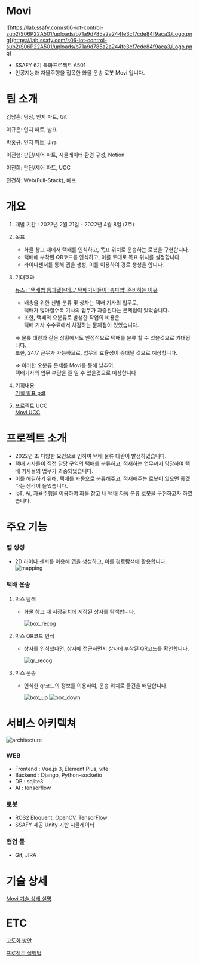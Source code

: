# Movi
![https://lab.ssafy.com/s06-iot-control-sub2/S06P22A501/uploads/b71a9d785a2a244fe3cf7cde84f9aca3/Logo.png](https://lab.ssafy.com/s06-iot-control-sub2/S06P22A501/uploads/b71a9d785a2a244fe3cf7cde84f9aca3/Logo.png)
- SSAFY 6기 특화프로젝트 A501 
- 인공지능과 자율주행을 접목한 화물 운송 로봇 Movi 입니다. 


# 팀 소개

김남훈: 팀장, 인지 파트, Git

이규은: 인지 파트, 발표   

박홍규: 인지 파트, Jira 

이진행: 판단/제어 파트, 시뮬레이터 환경 구성, Notion 

이진희: 판단/제어 파트, UCC  

전건하: Web(Full-Stack), 배포   

# 개요

1. 개발 기간 : 2022년 2월 21일 - 2022년 4월 8일 (7주)
2. 목표 
    - 화물 창고 내에서 택배를 인식하고, 목표 위치로 운송하는 로봇을 구현합니다.
    - 택배에 부착된 QR코드를 인식하고, 이를 토대로 목표 위치를 설정합니다.
    - 라이다센서를 통해 맵을 생성, 이를 이용하여 경로 생성을 합니다.
3. 기대효과
    
    [뉴스 : '택배법 통과됐는데...' 택배기사들이 '총파업' 준비하는 이유](https://www.vop.co.kr/A00001540619.html)
    
    - 배송을 위한 선별 분류 및 상차는 택배 기사의 업무로,   
    택배가 많아질수록 기사의 업무가 과중된다는 문제점이 있었습니다.
    - 또한, 택배의 오분류로 발생한 작업의 비용은   
    택배 기사 수수료에서 차감하는 문제점이 있었습니다.
    
    ⇒  물류 대란과 같은 상황에서도 안정적으로 택배를 분류 할 수 있을것으로 기대됩니다.   
    또한, 24/7 근무가 가능하므로, 업무의 효율성이 증대될 것으로 예상합니다.
    
    ⇒  이러한 오분류 문제를 Movi를 통해 낮추어,   
    택배기사의 업무 부담을 줄 일 수 있을것으로 예상합니다
    
4. 기획내용   
    [기획 발표 pdf](../Movi/Document/smart_iot_movi.pdf)
  
5. 프로젝트 UCC   
    [Movi UCC](https://youtu.be/5xxZX21mxcA)
    

# 프로젝트 소개

- 2022년 초 다양한 요인으로 인하여 택배 물류 대란이 발생하였습니다.
- 택배 기사들이 직접 담당 구역의 택배를 분류하고, 적재하는 업무까지 담당하여 택배 기사들의 업무가 과중되었습니다.
- 이를 해결하기 위해, 택배를 자동으로 분류해주고, 적재해주는 로봇이 있으면 좋겠다는 생각이 들었습니다.
- IoT, Ai, 자율주행을 이용하여 화물 창고 내 택배 자동 분류 로봇을 구현하고자 하였습니다.

# 주요 기능

### 맵 생성

- 2D 라이다 센서를 이용해 맵을 생성하고, 이를 경로탐색에 활용합니다.
        ![mapping](https://user-images.githubusercontent.com/70011316/170166584-a5078c75-c129-4e24-b158-50ec206703e0.gif)

### 택배 운송

1. 박스 탐색
    - 화물 창고 내 저장위치에 저장된 상자를 탐색합니다.
        
        ![box_recog](https://user-images.githubusercontent.com/70011316/170166590-4a3c6555-7b90-4f30-b4ed-e90555120707.gif)
        
2. 박스 QR코드 인식
    - 상자를 인식했다면, 상자에 접근하면서 상자에 부착된 QR코드를 확인합니다.
        
        ![qr_recog](https://user-images.githubusercontent.com/70011316/170166586-3658777b-573d-4afe-b903-e8da77cf1bb9.gif)
        
3. 박스 운송
    - 인식한 qr코드의 정보를 이용하여, 운송 위치로 물건을 배달합니다.
        
        ![box_up](https://user-images.githubusercontent.com/70011316/170166591-8fe00a49-e401-4e77-98d2-f35306ca63df.gif)
        ![box_down](https://user-images.githubusercontent.com/70011316/170166589-a4edb94f-8fc7-4426-ae4c-0206eee1fa24.gif)

        

# 서비스 아키텍쳐

![architecture](../Movi/video/architecture.png)

### WEB

- Frontend : Vue.js 3, Element Plus, vite
- Backend : Django, Python-socketio
- DB : sqlite3
- AI : tensorflow

### 로봇

- ROS2 Eloquent, OpenCV, TensorFlow
- SSAFY 제공 Unity 기반 시뮬레이터

### 협업 툴

- Git, JIRA

# 기술 상세

[Movi 기술 상세 설명](https://www.notion.so/Movi-28af65a9c6cc4c04b10a7f45b7a28cc7)

# ETC

[고도화 방안](https://www.notion.so/b47e09fa977146c2a619620c54b7817e)

[프로젝트 실행법](https://www.notion.so/a4e1486e17444b558d5a56b85756e4d6)